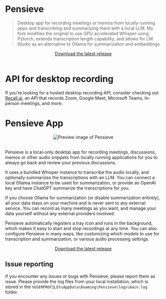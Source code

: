# Pensieve

> Desktop app for recording meetings or memos from locally running apps and transcribing and summarizing them with a local LLM. My fork modifies the original to use GPU accelerated Whisper using Pytorch, extends transcription length capability, and allows for LM Studio as an alternative to Ollama for summarization and embeddings. 

<div align="center">
    <a href="https://github.com/lukasbach/pensieve/releases/latest">
        Download the latest release
    </a>
</div>
<br />

# API for desktop recording

If you’re looking for a hosted desktop recording API, consider checking out [Recall.ai](https://www.recall.ai/?utm_source=github&utm_medium=sponsorship&utm_campaign=pensieve), an API that records Zoom, Google Meet, Microsoft Teams, In-person meetings, and more.

# Pensieve App

<div align="center">
    <img src="https://github.com/lukasbach/pensieve/raw/main/images/preview.png" alt="Preview image of Pensieve" />
</div>
<br />

Pensieve is a local-only desktop app for recording meetings, discussions, memos or other audio
snippets from locally running applications for you to always go back and review your
previous discussions.

It uses a bundled Whisper instance to transcribe the audio locally, and optionally
summarizes the transcriptions with an LLM. You can connect a local Ollama instance to
be used for summarization, or provide an OpenAI key and have ChatGPT summarize the
transcriptions for you.

If you choose Ollama for summarization (or disable summarization entirely), all your
data stays on your machine and is never sent to any external service. You can record
as many meetings as you want, and manage your data yourself without any external
providers involved.

Pensieve automatically registers a tray icon and runs in the background, which
makes it easy to start and stop recordings at any time. You can also configure
Pensieve in many ways, like customizing which models to use for transcription
and summarization, or various audio processing settings.

<div align="center">
    <a href="https://github.com/lukasbach/pensieve/releases/latest">
        Download the latest release
    </a>
</div>

## Issue reporting

If you encounter any issues or bugs with Pensieve, please report them as issue.
Please provide the log files from your local installation, which is stored in
the `%USERPROFILE%\AppData\Roaming\Pensieve\logs\main.log` folder.
